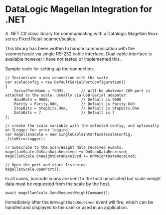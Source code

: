 # DataLogic Magellan Integration for .NET
A .NET C# class library for communicating with a Datalogic Magellan 9xxx series Fixed Retail scanner/scales.

This library has been written to handle communication with the scanner/scale via single RS-232 cable interface. Dual cable interface is available however I have not tested or implemented this.

Sample code for setting up the connection.

```
// Instantiate a new connection with the scale
var scaleConfig = new DefaultSerialPortConfiguration()
{
    SerialPortName = "COM1,       // Will be whatever COM port is attached to the scale. Usually via USB-Serial adapater.
    BaudRate = 9600,              // Default is 9600
    Parity = Parity.Odd,          // Default is Parity.Odd
    StopBits = StopBits.One,      // Default is StopBits.One
    DataBits = 7                  // Default is 7
};

// create the scale variable with the selected config, and optionally an ILogger for error logging.
var magellanScale = new SingleCableInterface(scaleConfig, _fileErrorLogger);

// Subscribe to the Scan/Weight data received events.
magellanScale.OnScanDataReceived += OnScanDataReceived;
magellanScale.OnWeightDataReceived += OnWeightDataReceived;

// Open the port and start listening.
magellanScale.OpenPort();
```

In all cases, barcode scans are sent to the host unsolicited but scale weight data must be requested from the scale by the host. 
```
await magellanScale.SendRequestWeightCommand();
```
Immediately after the `OnWeightDataReceived` event will fire, which can be handled and displayed to the user or used in an application.
